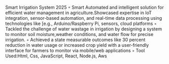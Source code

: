 Smart Irrigation System 2025
◦ Smart Automated and intelligent solution for efficient water management in agriculture.Showcased expertise
in IoT integration, sensor-based automation, and real-time data processing using technologies like [e.g.,
Arduino/Raspberry Pi, sensors, cloud platforms
◦ Tackled the challenge of water wastage in irrigation by designing a system to monitor soil moisture,weather
conditions, and water flow for precise irrigation.
◦ Achieved a state measurable outcomes like 30 percent reduction in water usage or increased crop yield with
a user-friendly interface for farmers to monitor via mobile/web applications
◦ Tool Used:Html, Css, JavaScript, React, Node.js, Aws
